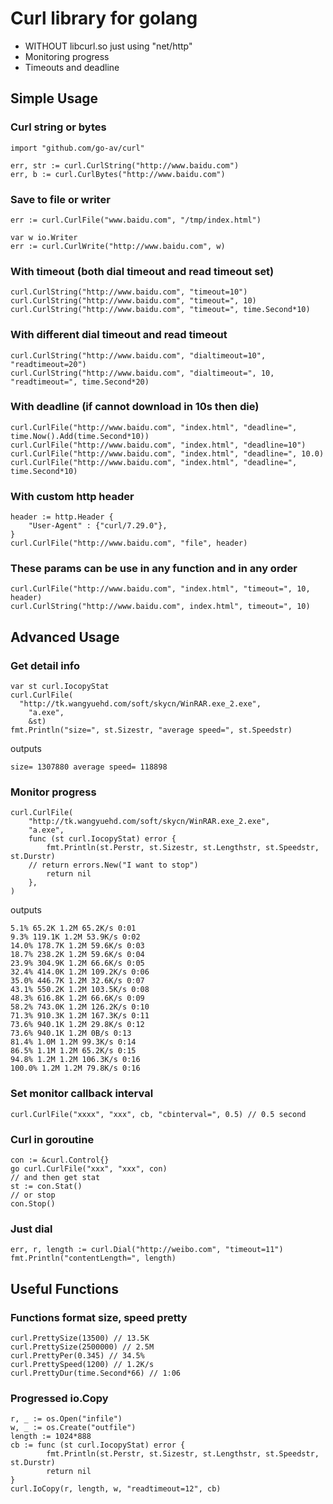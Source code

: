 Curl library for golang
====

* WITHOUT libcurl.so just using "net/http"
* Monitoring progress
* Timeouts and deadline

## Simple Usage

### Curl string or bytes

    import "github.com/go-av/curl"
    
  	err, str := curl.CurlString("http://www.baidu.com")
  	err, b := curl.CurlBytes("http://www.baidu.com")
  	
### Save to file or writer

    err := curl.CurlFile("www.baidu.com", "/tmp/index.html")
  
  	var w io.Writer
  	err := curl.CurlWrite("http://www.baidu.com", w)
  
### With timeout (both dial timeout and read timeout set)

  	curl.CurlString("http://www.baidu.com", "timeout=10")
  	curl.CurlString("http://www.baidu.com", "timeout=", 10)
  	curl.CurlString("http://www.baidu.com", "timeout=", time.Second*10)
  
### With different dial timeout and read timeout

    curl.CurlString("http://www.baidu.com", "dialtimeout=10", "readtimeout=20")
  	curl.CurlString("http://www.baidu.com", "dialtimeout=", 10, "readtimeout=", time.Second*20)
  
### With deadline (if cannot download in 10s then die)

    curl.CurlFile("http://www.baidu.com", "index.html", "deadline=", time.Now().Add(time.Second*10))
  	curl.CurlFile("http://www.baidu.com", "index.html", "deadline=10")
  	curl.CurlFile("http://www.baidu.com", "index.html", "deadline=", 10.0)
  	curl.CurlFile("http://www.baidu.com", "index.html", "deadline=", time.Second*10)
  
### With custom http header

    header := http.Header {
  		"User-Agent" : {"curl/7.29.0"},
  	}
  	curl.CurlFile("http://www.baidu.com", "file", header)
  
### These params can be use in any function and in any order

    curl.CurlFile("http://www.baidu.com", "index.html", "timeout=", 10, header)
  	curl.CurlString("http://www.baidu.com", index.html", timeout=", 10)

## Advanced Usage

### Get detail info

    var st curl.IocopyStat
    curl.CurlFile(
      "http://tk.wangyuehd.com/soft/skycn/WinRAR.exe_2.exe", 
    	"a.exe",
    	&st)
    fmt.Println("size=", st.Sizestr, "average speed=", st.Speedstr)
    
outputs

    size= 1307880 average speed= 118898
    
### Monitor progress

    curl.CurlFile(
  		"http://tk.wangyuehd.com/soft/skycn/WinRAR.exe_2.exe",
  		"a.exe",
  		func (st curl.IocopyStat) error {
  			fmt.Println(st.Perstr, st.Sizestr, st.Lengthstr, st.Speedstr, st.Durstr)
        // return errors.New("I want to stop")
  			return nil
  		},
  	)

outputs

    5.1% 65.2K 1.2M 65.2K/s 0:01
    9.3% 119.1K 1.2M 53.9K/s 0:02
    14.0% 178.7K 1.2M 59.6K/s 0:03
    18.7% 238.2K 1.2M 59.6K/s 0:04
    23.9% 304.9K 1.2M 66.6K/s 0:05
    32.4% 414.0K 1.2M 109.2K/s 0:06
    35.0% 446.7K 1.2M 32.6K/s 0:07
    43.1% 550.2K 1.2M 103.5K/s 0:08
    48.3% 616.8K 1.2M 66.6K/s 0:09
    58.2% 743.0K 1.2M 126.2K/s 0:10
    71.3% 910.3K 1.2M 167.3K/s 0:11
    73.6% 940.1K 1.2M 29.8K/s 0:12
    73.6% 940.1K 1.2M 0B/s 0:13
    81.4% 1.0M 1.2M 99.3K/s 0:14
    86.5% 1.1M 1.2M 65.2K/s 0:15
    94.8% 1.2M 1.2M 106.3K/s 0:16
    100.0% 1.2M 1.2M 79.8K/s 0:16

### Set monitor callback interval

  	curl.CurlFile("xxxx", "xxx", cb, "cbinterval=", 0.5) // 0.5 second

### Curl in goroutine

  	con := &curl.Control{}
  	go curl.CurlFile("xxx", "xxx", con)
  	// and then get stat
  	st := con.Stat() 
  	// or stop
  	con.Stop()
  
### Just dial

    err, r, length := curl.Dial("http://weibo.com", "timeout=11")
    fmt.Println("contentLength=", length)
  
## Useful Functions

### Functions format size, speed pretty

  	curl.PrettySize(13500) // 13.5K
  	curl.PrettySize(2500000) // 2.5M
  	curl.PrettyPer(0.345) // 34.5%
  	curl.PrettySpeed(1200) // 1.2K/s
  	curl.PrettyDur(time.Second*66) // 1:06
  
### Progressed io.Copy

    r, _ := os.Open("infile")
    w, _ := os.Create("outfile")
    length := 1024*888
    cb := func (st curl.IocopyStat) error {
    		fmt.Println(st.Perstr, st.Sizestr, st.Lengthstr, st.Speedstr, st.Durstr)
  			return nil
  	}
  	curl.IoCopy(r, length, w, "readtimeout=12", cb)
